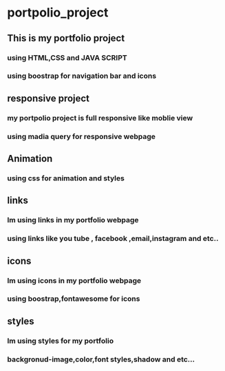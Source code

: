 # portpolio_project
## This is my portfolio project
### using HTML,CSS and JAVA SCRIPT
### using boostrap for navigation bar and icons 
## responsive project
### my portpolio project is full responsive like moblie view
### using madia query for responsive webpage
## Animation 
### using css for animation and styles
## links
### Im using links in my portfolio webpage
### using links like you tube , facebook ,email,instagram and etc..
## icons
### Im using icons in my portfolio webpage
### using  boostrap,fontawesome for icons
## styles
### Im using styles for my portfolio
### backgronud-image,color,font styles,shadow and etc...
